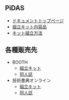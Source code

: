 ## PiDAS

- [ドキュメントトップページ](https://nrck.github.io/PiDAS/)
- [組立キット内容品](https://nrck.github.io/PiDAS/)
- [キット組立方法](https://nrck.github.io/PiDAS/)

## 各種販売先

- BOOTH
  - [組立キット](https://booth.pm/ja/items/3054511)
  - [同人誌](https://booth.pm/ja/items/3022619)
- 技術書典オンライン
  - [組立キット](https://techbookfest.org/product/4828869456560128)
  - [同人誌](https://techbookfest.org/product/5688081799708672)
